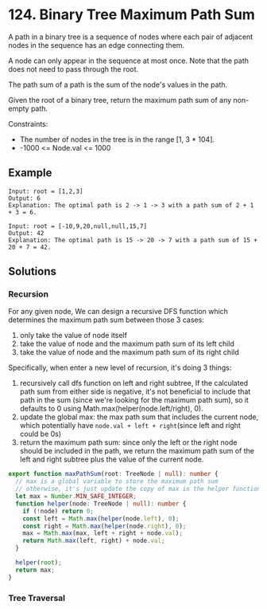 # 124. Binary Tree Maximum Path Sum 

A path in a binary tree is a sequence of nodes where each pair of adjacent nodes in the sequence has an edge connecting them. 

A node can only appear in the sequence at most once. Note that the path does not need to pass through the root.

The path sum of a path is the sum of the node's values in the path.

Given the root of a binary tree, return the maximum path sum of any non-empty path.

Constraints:
* The number of nodes in the tree is in the range [1, 3 * 104].
* -1000 <= Node.val <= 1000

## Example

```
Input: root = [1,2,3]
Output: 6
Explanation: The optimal path is 2 -> 1 -> 3 with a path sum of 2 + 1 + 3 = 6.
```

```
Input: root = [-10,9,20,null,null,15,7]
Output: 42
Explanation: The optimal path is 15 -> 20 -> 7 with a path sum of 15 + 20 + 7 = 42.
```

## Solutions 

### Recursion

For any given node, We can design a recursive DFS function which determines the maximum path sum between those 3 cases: 
1. only take the value of node itself
2. take the value of node and the maximum path sum of its left child
3. take the value of node and the maximum path sum of its right child

Specifically, when enter a new level of recursion, it's doing 3 things: 
1. recursively call dfs function on left and right subtree, If the calculated path sum from either side is negative, it's not beneficial to include that path in the sum (since we're looking for the maximum path sum), so it defaults to 0 using Math.max(helper(node.left/right), 0).
2. update the global max: the max path sum that includes the current node, which potentially have `node.val + left + right`(since left and right could be 0s)
3. return the maximum path sum: since only the left or the right node should be included in the path, we return the maximum path sum of the left and right subtree plus the value of the current node.

```typescript
export function maxPathSum(root: TreeNode | null): number {
  // max is a global variable to store the maximum path sum
  // otherwise, it's just update the copy of max in the helper function
  let max = Number.MIN_SAFE_INTEGER;
  function helper(node: TreeNode | null): number {
    if (!node) return 0;
    const left = Math.max(helper(node.left), 0);
    const right = Math.max(helper(node.right), 0);
    max = Math.max(max, left + right + node.val);
    return Math.max(left, right) + node.val;
  }

  helper(root);
  return max;
}
```

### Tree Traversal


